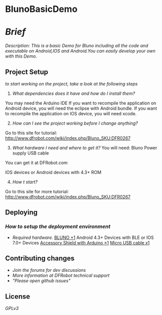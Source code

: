 BlunoBasicDemo
=======================

# _Brief_


_Description: This is a basic Demo for Bluno including all the code and executable on Android,IOS and Android.You can easily develop your own with this Demo._

## Project Setup

_to start working on the project, take a look at the following steps_ 

1. _What dependencies does it have and how do I install them?_

You may need the Arduino IDE
If you want to recompile the application on Android device, you will need the eclipse with Android bundle.
If you want to recompile the application on IOS device, you will need xcode.

2. _How can I see the project working before I change anything?_

Go to this site for tutorial:
http://www.dfrobot.com/wiki/index.php/Bluno_SKU:DFR0267

3. _What hardware I need and where to get it?_
You will need:
Bluno
Power supply
USB cable

You can get it at
DFRobot.com

IOS devices or Android devices with 4.3+ ROM

4. _How t start?_

Go to this site for more tutorial:
http://www.dfrobot.com/wiki/index.php/Bluno_SKU:DFR0267

## Deploying

### _How to setup the deployment environment_

- _Required hardware._
[BLUNO ×1](http://www.dfrobot.com/index.php?route=product/product&product_id=1044#.UoyIUpH7k8M)
Android 4.3+ Devices with BLE or IOS 7.0+ Devices
[Accessory Shield with Arduino ×1](http://www.dfrobot.com/index.php?route=product/product&product_id=1045#.UoyJtZH7k8M)
[Micro USB cable x1](http://www.dfrobot.com/index.php?route=product/product&filter_name=micro%20usb&product_id=1076#.Uv2K0nnF9H0)

## Contributing changes

- _Join the forums for dev discussions_
- _More information at DFRobot technical support_
- _"Please open github issues"_

## License

_GPLv3_
